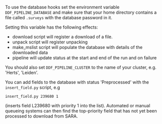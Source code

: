 To use the database hooks set the environment variable `DDF_PIPELINE_DATABASE` and make sure that
your home directory contains a file called `.surveys` with the database password in it.

Setting this variable has the following effects:

* download script will register a download of a file.
* unpack script will register unpacking
* make_mslist script will populate the database with details of the downloaded data
* pipeline will update status at the start and end of the run and on failure

You should also set `DDF_PIPELINE_CLUSTER` to the name of your cluster, e.g. 'Herts', 'Leiden'.

You can add fields to the database with status 'Preprocessed' with the `insert_field.py` script, e.g

```
insert_field.py 239680 1
```

(inserts field L239680 with priority 1 into the list). Automated or
manual queueing systems can then find the top-priority field that has
not yet been processed to download from SARA.
